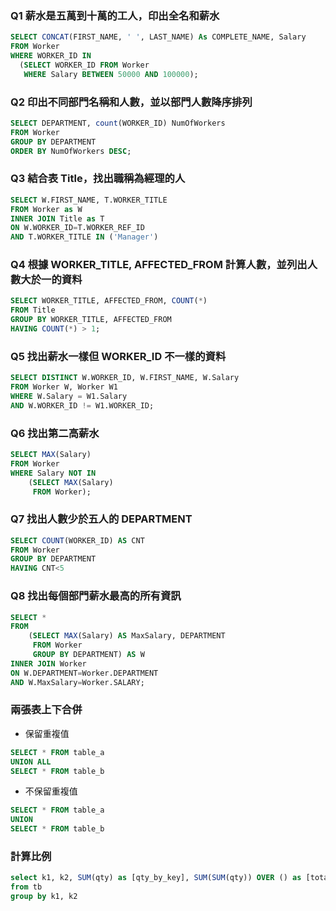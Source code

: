 ### Q1 薪水是五萬到十萬的工人，印出全名和薪水
```sql
SELECT CONCAT(FIRST_NAME, ' ', LAST_NAME) As COMPLETE_NAME, Salary
FROM Worker 
WHERE WORKER_ID IN 
  (SELECT WORKER_ID FROM Worker 
   WHERE Salary BETWEEN 50000 AND 100000);
```
### Q2 印出不同部門名稱和人數，並以部門人數降序排列
```sql
SELECT DEPARTMENT, count(WORKER_ID) NumOfWorkers 
FROM Worker 
GROUP BY DEPARTMENT 
ORDER BY NumOfWorkers DESC;
```
### Q3 結合表 Title，找出職稱為經理的人
```sql
SELECT W.FIRST_NAME, T.WORKER_TITLE
FROM Worker as W
INNER JOIN Title as T
ON W.WORKER_ID=T.WORKER_REF_ID
AND T.WORKER_TITLE IN ('Manager')
```
### Q4 根據 WORKER_TITLE, AFFECTED_FROM 計算人數，並列出人數大於一的資料
```sql
SELECT WORKER_TITLE, AFFECTED_FROM, COUNT(*)
FROM Title
GROUP BY WORKER_TITLE, AFFECTED_FROM
HAVING COUNT(*) > 1;
```
### Q5 找出薪水一樣但 WORKER_ID 不一樣的資料
```sql
SELECT DISTINCT W.WORKER_ID, W.FIRST_NAME, W.Salary 
FROM Worker W, Worker W1 
WHERE W.Salary = W1.Salary 
AND W.WORKER_ID != W1.WORKER_ID;
```
### Q6 找出第二高薪水
```sql
SELECT MAX(Salary)
FROM Worker
WHERE Salary NOT IN 
	(SELECT MAX(Salary)
	 FROM Worker);
```
### Q7 找出人數少於五人的 DEPARTMENT
```sql
SELECT COUNT(WORKER_ID) AS CNT
FROM Worker
GROUP BY DEPARTMENT
HAVING CNT<5
```
### Q8 找出每個部門薪水最高的所有資訊
```sql
SELECT * 
FROM
	(SELECT MAX(Salary) AS MaxSalary, DEPARTMENT
	 FROM Worker
	 GROUP BY DEPARTMENT) AS W
INNER JOIN Worker
ON W.DEPARTMENT=Worker.DEPARTMENT
AND W.MaxSalary=Worker.SALARY;
```
### 兩張表上下合併
* 保留重複值
```sql
SELECT * FROM table_a
UNION ALL
SELECT * FROM table_b
```
* 不保留重複值
```sql
SELECT * FROM table_a
UNION
SELECT * FROM table_b
```
### 計算比例
```sql
select k1, k2, SUM(qty) as [qty_by_key], SUM(SUM(qty)) OVER () as [total_qty], SUM(qty) / SUM(SUM(qty)) OVER () AS [ratio]
from tb
group by k1, k2
```
